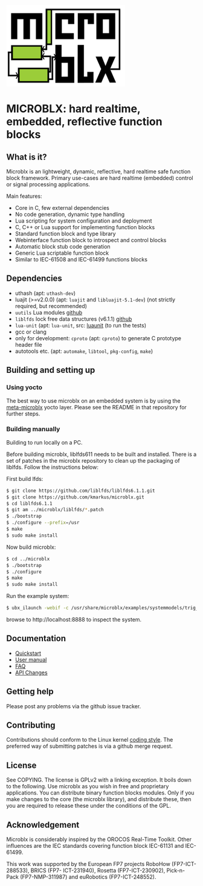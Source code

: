 ![microblx logo](/doc/figures/microblx-logo.png)

MICROBLX: hard realtime, embedded, reflective function blocks
=============================================================

What is it?
-----------

Microblx is an lightweight, dynamic, reflective, hard realtime safe
function block framework. Primary use-cases are hard realtime
(embedded) control or signal processing applications.

Main features:

 - Core in C, few external dependencies
 - No code generation, dynamic type handling
 - Lua scripting for system configuration and deployment
 - C, C++ or Lua support for implementing function blocks
 - Standard function block and type library
 - Webinterface function block to introspect and control blocks
 - Automatic block stub code generation
 - Generic Lua scriptable function block
 - Similar to IEC-61508 and IEC-61499 functions blocks


Dependencies
------------

 - uthash (apt: `uthash-dev`)
 - luajit (>=v2.0.0) (apt: `luajit` and `libluajit-5.1-dev`) (not
   strictly required, but recommended)
 - `uutils` Lua modules [github](https://github.com/kmarkus/uutils)
 - `liblfds` lock free data structures (v6.1.1) [github](https://github.com/liblfds/liblfds6.1.1)
 - `lua-unit` (apt: `lua-unit`, src:
   [luaunit](https://github.com/bluebird75/luaunit) (to run the tests)
 - gcc or clang
 - only for development: `cproto` (apt: `cproto`) to generate C prototype header file
 - autotools etc. (apt: `automake`, `libtool`, `pkg-config`, `make`)

Building and setting up
------------------------

### Using yocto

The best way to use microblx on an embedded system is by using the
[meta-microblx](https://github.com/kmarkus/meta-microblx) yocto
layer. Please see the README in that repository for further steps.

### Building manually

Building to run locally on a PC.

Before building microblx, liblfds611 needs to be built and
installed. There is a set of patches in the microblx repository to
clean up the packaging of liblfds. Follow the instructions below:

First build lfds:

```bash
$ git clone https://github.com/liblfds/liblfds6.1.1.git
$ git clone https://github.com/kmarkus/microblx.git
$ cd liblfds6.1.1
$ git am ../microblx/liblfds/*.patch
$ ./bootstrap
$ ./configure --prefix=/usr
$ make
$ sudo make install
```

Now build microblx:

```bash
$ cd ../microblx
$ ./bootstrap
$ ./configure
$ make
$ sudo make install
```

Run the example system:

```bash
$ ubx_ilaunch -webif -c /usr/share/microblx/examples/systemmodels/trig_rnd_hexdump.usc
```
browse to http://localhost:8888 to inspect the system.

Documentation
-------------

 - [Quickstart](/doc/quickstart.md)
 - [User manual](/doc/manual.md)
 - [FAQ](/doc/FAQ.md)
 - [API Changes](/API_Changes.md)


Getting help
------------

Please post any problems via the github issue tracker.

Contributing
------------

Contributions should conform to the Linux kernel [coding
style](https://www.kernel.org/doc/html/latest/process/coding-style.html). The
preferred way of submitting patches is via a github merge request.

License
-------

See COPYING. The license is GPLv2 with a linking exception. It boils
down to the following. Use microblx as you wish in free and
proprietary applications. You can distribute binary function blocks
modules. Only if you make changes to the core (the microblx library),
and distribute these, then you are required to release these under the
conditions of the GPL.


Acknowledgement
---------------

Microblx is considerably inspired by the OROCOS Real-Time
Toolkit. Other influences are the IEC standards covering function
block IEC-61131 and IEC-61499.

This work was supported by the European FP7 projects RoboHow
(FP7-ICT-288533), BRICS (FP7- ICT-231940), Rosetta (FP7-ICT-230902),
Pick-n-Pack (FP7-NMP-311987) and euRobotics (FP7-ICT-248552).
